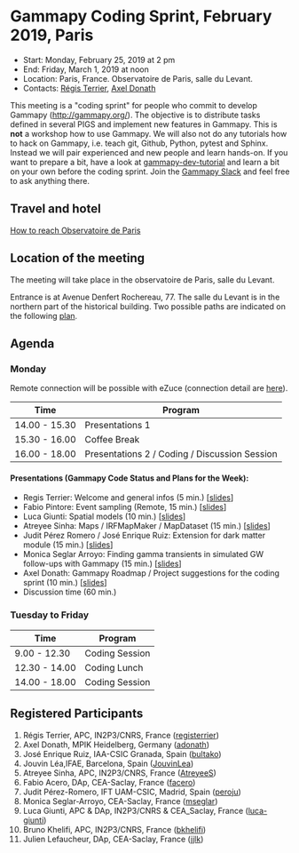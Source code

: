 # Gammapy Coding Sprint, February 2019, Paris

* Start: Monday, February 25, 2019 at 2 pm
* End: Friday, March 1, 2019 at noon
* Location: Paris, France. Observatoire de Paris, salle du Levant.
* Contacts: [Régis Terrier](mailto:rterrier@apc.univ-paris7.fr), [Axel Donath](mailto:axel.donath@mpi-hd.mpg.de)

This meeting is a "coding sprint" for people who commit to develop Gammapy
(http://gammapy.org/). The objective is to distribute tasks defined
in several PIGS and implement new features in Gammapy.
This is **not** a workshop how to use Gammapy. We will also not do any tutorials how to hack on Gammapy, i.e. teach
git, Github, Python, pytest and Sphinx. Instead we will pair experienced and new
people and learn hands-on. If you want to prepare a bit, have a look at
[gammapy-dev-tutorial](https://github.com/gammapy/gammapy-dev-tutorial) and
learn a bit on your own before the coding sprint. Join the [Gammapy Slack](https://gammapy.slack.com) and
feel free to ask anything there.

## Travel and hotel

[How to reach Observatoire de Paris](https://www.obspm.fr/acces-au-site-de-paris.html?lang=en)

## Location of the meeting

The meeting will take place in the observatoire de Paris, salle du Levant.

Entrance is at Avenue Denfert Rochereau, 77. The salle du Levant is in the northern part of the historical building. Two possible paths are indicated on the following [plan](plan_paris_291117-1200.pdf).

## Agenda

### Monday

Remote connection will be possible with eZuce (connection detail are [here](ezuce.txt)).

| Time          | Program          |
| ------------- |----------------- |
| 14.00 - 15.30 | Presentations 1  |
| 15.30 - 16.00 | Coffee Break     |
| 16.00 - 18.00 | Presentations 2 / Coding / Discussion Session |

#### Presentations (Gammapy Code Status and Plans for the Week):

* Regis Terrier: Welcome and general infos (5 min.) [[slides]()]
* Fabio Pintore: Event sampling (Remote, 15 min.) [[slides](slides/Event_simulator.pdf)]
* Luca Giunti: Spatial models (10 min.) [[slides](https://github.com/gammapy/gammapy-meetings/blob/master/coding-sprints/2019-02_Paris/slides/Spatial_Models.pdf)]
* Atreyee Sinha: Maps / IRFMapMaker / MapDataset (15 min.) [[slides](https://github.com/gammapy/gammapy-meetings/blob/master/coding-sprints/2019-02_Paris/slides/maps.pdf)]
* Judit Pérez Romero / José Enrique Ruiz: Extension for dark matter module (15 min.) [[slides](https://github.com/gammapy/gammapy-meetings/blob/master/coding-sprints/2019-02_Paris/slides/extension_dark_matter_module.pdf)]
* Monica Seglar Arroyo: Finding gamma transients in simulated GW follow-ups with Gammapy (15 min.) [[slides](https://github.com/gammapy/gammapy-meetings/blob/master/coding-sprints/2019-02_Paris/slides/GWfollowup_IncludeTime.pdf)]
* Axel Donath: Gammapy Roadmap / Project suggestions for the coding sprint (10 min.) [[slides](slides/gammapygammapy-status-project-suggestions.pdf)]
* Discussion time (60 min.)


### Tuesday to Friday

| Time          | Program          |
| ------------- |----------------- |
| 9.00 - 12.30  | Coding Session   |
| 12.30 - 14.00 | Coding Lunch     |
| 14.00 - 18.00 | Coding Session   |


## Registered Participants

1. Régis Terrier, APC, IN2P3/CNRS, France ([registerrier](https://github.com/registerrier))
2. Axel Donath, MPIK Heidelberg, Germany ([adonath](https://github.com/adonath))
3. José Enrique Ruiz, IAA-CSIC Granada, Spain ([bultako](https://github.com/bultako))
4. Jouvin Léa,IFAE, Barcelona, Spain ([JouvinLea](https://github.com/JouvinLea))
5. Atreyee Sinha, APC, IN2P3/CNRS, France ([AtreyeeS](https://github.com/AtreyeeS))
6. Fabio Acero, DAp, CEA-Saclay, France ([facero](https://github.com/facero))
7. Judit Pérez-Romero, IFT UAM-CSIC, Madrid, Spain ([peroju](https://github.com/peroju))
8. Monica Seglar-Arroyo, CEA-Saclay, France ([mseglar](https://github.com/mseglar))
9. Luca Giunti, APC & DAp, IN2P3/CNRS & CEA_Saclay, France ([luca-giunti](https://github.com/luca-giunti))
10. Bruno Khelifi, APC, IN2P3/CNRS, France ([bkhelifi](https://github.com/bkhelifi))
11. Julien Lefaucheur, DAp, CEA-Saclay, France ([jjlk](https://github.com/jjlk))


